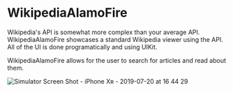 # WikipediaAlamoFire

Wikipedia's API is somewhat more complex than your average API.  WikipediaAlamoFire showcases a standard Wikipedia 
viewer using the API.  All of the UI is done programatically and using UIKit.  

WikipediaAlamoFire allows for the user to search for articles and read about them.


![Simulator Screen Shot - iPhone Xʀ - 2019-07-20 at 16 44 29](https://user-images.githubusercontent.com/52182810/61583999-570ef280-ab0e-11e9-8869-e42eb7c65c25.png)
